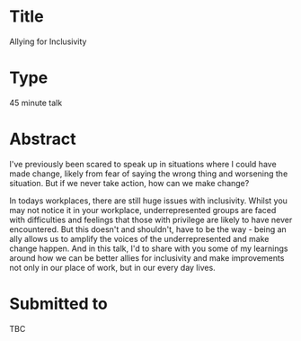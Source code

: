 # Title

Allying for Inclusivity

# Type

45 minute talk

# Abstract

I've previously been scared to speak up in situations where I could have made change, likely from fear of saying the 
wrong thing and worsening the situation. But if we never take action, how can we make change? 

In todays workplaces, there are still huge issues with inclusivity. Whilst you may not notice it in your workplace,
underrepresented groups are faced with difficulties and feelings that those with privilege are likely to have never encountered. But this doesn't and shouldn't, have to be the way - being an ally allows us to amplify the voices of the underrepresented and make change happen. And in this talk, I'd to share with you some of my learnings around how we can be better allies for inclusivity and make improvements not only in our place of work, but in our every day lives.

# Submitted to

TBC
